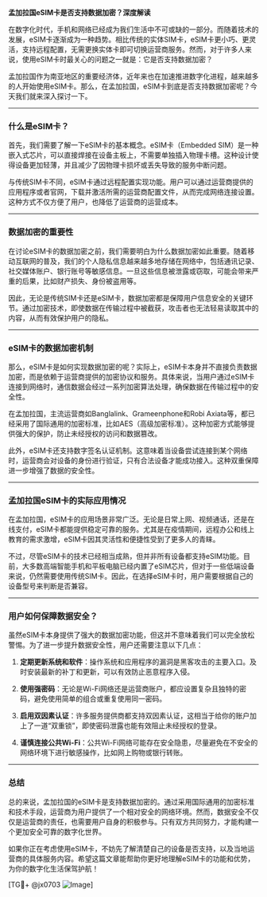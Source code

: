 **孟加拉国eSIM卡是否支持数据加密？深度解读**

在数字化时代，手机和网络已经成为我们生活中不可或缺的一部分。而随着技术的发展，eSIM卡逐渐成为一种趋势。相比传统的实体SIM卡，eSIM卡更小巧、更灵活，支持远程配置，无需更换实体卡即可切换运营商服务。然而，对于许多人来说，使用eSIM卡时最关心的问题之一就是：它是否支持数据加密？

孟加拉国作为南亚地区的重要经济体，近年来也在加速推进数字化进程，越来越多的人开始使用eSIM卡。那么，在孟加拉国，eSIM卡到底是否支持数据加密呢？今天我们就来深入探讨一下。

---

### 什么是eSIM卡？

首先，我们需要了解一下eSIM卡的基本概念。eSIM卡（Embedded SIM）是一种嵌入式芯片，可以直接焊接在设备主板上，不需要单独插入物理卡槽。这种设计使得设备更加轻薄，并且减少了因物理卡损坏或丢失导致的服务中断问题。

与传统SIM卡不同，eSIM卡通过远程配置实现功能。用户可以通过运营商提供的应用程序或者官网，下载并激活所需的运营商配置文件，从而完成网络连接设置。这种方式不仅方便了用户，也降低了运营商的运营成本。

---

### 数据加密的重要性

在讨论eSIM卡的数据加密之前，我们需要明白为什么数据加密如此重要。随着移动互联网的普及，我们的个人隐私信息越来越多地存储在网络中，包括通讯记录、社交媒体账户、银行账号等敏感信息。一旦这些信息被泄露或窃取，可能会带来严重的后果，比如财产损失、身份被盗用等。

因此，无论是传统SIM卡还是eSIM卡，数据加密都是保障用户信息安全的关键环节。通过加密技术，即使数据在传输过程中被截获，攻击者也无法轻易读取其中的内容，从而有效保护用户的隐私。

---

### eSIM卡的数据加密机制

那么，eSIM卡是如何实现数据加密的呢？实际上，eSIM卡本身并不直接负责数据加密，而是依赖于运营商提供的加密协议和服务。具体来说，当用户通过eSIM卡连接到网络时，通信数据会经过一系列加密算法处理，确保数据在传输过程中的安全性。

在孟加拉国，主流运营商如Banglalink、Grameenphone和Robi Axiata等，都已经采用了国际通用的加密标准，比如AES（高级加密标准）。这种加密方式能够提供强大的保护，防止未经授权的访问和数据篡改。

此外，eSIM卡还支持数字签名认证机制。这意味着当设备尝试连接到某个网络时，运营商会对设备的身份进行验证，只有合法设备才能成功接入。这种双重保障进一步增强了数据的安全性。

---

### 孟加拉国eSIM卡的实际应用情况

在孟加拉国，eSIM卡的应用场景非常广泛。无论是日常上网、视频通话，还是在线支付，eSIM卡都能提供稳定可靠的服务。尤其是在疫情期间，远程办公和线上教育的需求激增，eSIM卡因其灵活性和便捷性受到了更多人的青睐。

不过，尽管eSIM卡的技术已经相当成熟，但并非所有设备都支持eSIM功能。目前，大多数高端智能手机和平板电脑已经内置了eSIM芯片，但对于一些低端设备来说，仍然需要使用传统SIM卡。因此，在选择eSIM卡时，用户需要根据自己的设备型号来判断是否兼容。

---

### 用户如何保障数据安全？

虽然eSIM卡本身提供了强大的数据加密功能，但这并不意味着我们可以完全放松警惕。为了进一步提升数据安全性，用户还需要注意以下几点：

1. **定期更新系统和软件**：操作系统和应用程序的漏洞是黑客攻击的主要入口。及时安装最新的补丁和更新，可以有效防止恶意程序入侵。
   
2. **使用强密码**：无论是Wi-Fi网络还是运营商账户，都应设置复杂且独特的密码，避免使用简单的组合或重复使用同一密码。

3. **启用双因素认证**：许多服务提供商都支持双因素认证，这相当于给你的账户加上了一道“双重锁”，即使密码泄露也能有效阻止未经授权的登录。

4. **谨慎连接公共Wi-Fi**：公共Wi-Fi网络可能存在安全隐患，尽量避免在不安全的网络环境下进行敏感操作，比如网上购物或银行转账。

---

### 总结

总的来说，孟加拉国的eSIM卡是支持数据加密的。通过采用国际通用的加密标准和技术手段，运营商为用户提供了一个相对安全的网络环境。然而，数据安全不仅仅是运营商的责任，也需要用户自身的积极参与。只有双方共同努力，才能构建一个更加安全可靠的数字化世界。

如果你正在考虑使用eSIM卡，不妨先了解清楚自己的设备是否支持，以及当地运营商的具体服务内容。希望这篇文章能帮助你更好地理解eSIM卡的功能和优势，为你的数字化生活保驾护航！

[TG💪+ @jx0703 ![Image](https://github.com/user-attachments/assets/dbca1d08-cadb-493c-b0ec-ad6f7a83f270)]